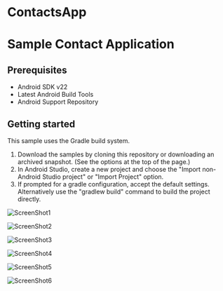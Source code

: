 # ContactsApp
Sample Contact Application
=====================================================


Prerequisites
--------------

- Android SDK v22
- Latest Android Build Tools
- Android Support Repository

Getting started
---------------

This sample uses the Gradle build system.

1. Download the samples by cloning this repository or downloading an archived
  snapshot. (See the options at the top of the page.)
1. In Android Studio, create a new project and choose the "Import non-Android Studio project" or
  "Import Project" option.
1. If prompted for a gradle configuration, accept the default settings.
  Alternatively use the "gradlew build" command to build the project directly.



![ScreenShot1](https://github.com/akashsin1996/ContactsApp/blob/master/Screenshot_20191223-235920_ContactsApp.jpg)

![ScreenShot2](https://github.com/akashsin1996/ContactsApp/blob/master/Screenshot_20191223-235924_ContactsApp.jpg)

![ScreenShot3](https://github.com/akashsin1996/ContactsApp/blob/master/Screenshot_20191223-235932_ContactsApp.jpg)

![ScreenShot4](https://github.com/akashsin1996/ContactsApp/blob/master/Screenshot_20191223-235938_ContactsApp.jpg)


![ScreenShot5](https://github.com/akashsin1996/ContactsApp/blob/master/Screenshot_20191223-235955_ContactsApp.jpg)


![ScreenShot6](https://github.com/akashsin1996/ContactsApp/blob/master/Screenshot_20191224-000000_ContactsApp.jpg)
